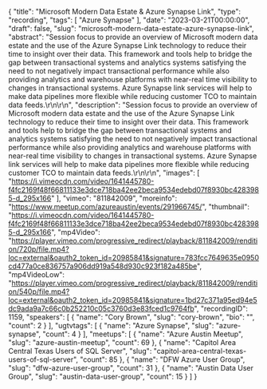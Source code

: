 {
  "title": "Microsoft Modern Data Estate & Azure Synapse Link",
  "type": "recording",
  "tags": [
    "Azure Synapse"
  ],
  "date": "2023-03-21T00:00:00",
  "draft": false,
  "slug": "microsoft-modern-data-estate-azure-synapse-link",
  "abstract": "Session focus to provide an overview of Microsoft modern data estate and the use of the Azure Synapse Link technology to reduce their time to insight over their data. This framework and tools help to bridge the gap between transactional systems and analytics systems satisfying the need to not negatively impact transactional performance while also providing analytics and warehouse platforms with near-real time visibility to changes in transactional systems. Azure Synapse link services will help to make data pipelines more flexible while reducing customer TCO to maintain data feeds.\r\n\r\n",
  "description": "Session focus to provide an overview of Microsoft modern data estate and the use of the Azure Synapse Link technology to reduce their time to insight over their data. This framework and tools help to bridge the gap between transactional systems and analytics systems satisfying the need to not negatively impact transactional performance while also providing analytics and warehouse platforms with near-real time visibility to changes in transactional systems. Azure Synapse link services will help to make data pipelines more flexible while reducing customer TCO to maintain data feeds.\r\n\r\n",
  "images": [
    "https://i.vimeocdn.com/video/1641445780-f4fc2169f48f66811133e3dce718ba42ee2beca9534edebd07f8930bc4283985-d_295x166"
  ],
  "vimeo": "811842009",
  "moreinfo": "https://www.meetup.com/azureaustin/events/291966745/",
  "thumbnail": "https://i.vimeocdn.com/video/1641445780-f4fc2169f48f66811133e3dce718ba42ee2beca9534edebd07f8930bc4283985-d_295x166",
  "mp4Video": "https://player.vimeo.com/progressive_redirect/playback/811842009/rendition/720p/file.mp4?loc=external&oauth2_token_id=20985841&signature=783fcc7649635e0950cd477a0ce836757a906dd919a548d930c923f182a485be",
  "mp4VideoLow": "https://player.vimeo.com/progressive_redirect/playback/811842009/rendition/540p/file.mp4?loc=external&oauth2_token_id=20985841&signature=1bd27c371a95ed94e5dc9ada9a7c66c0b252210c05c3760d3e83fced1c9764fb",
  "recordingID": 1159,
  "speakers": [
    {
      "name": "Cory Brown",
      "slug": "cory-brown",
      "bio": "",
      "count": 2
    }
  ],
  "ugtvtags": [
    {
      "name": "Azure Synapse",
      "slug": "azure-synapse",
      "count": 4
    }
  ],
  "meetups": [
    {
      "name": "Azure Austin Meetup",
      "slug": "azure-austin-meetup",
      "count": 69
    },
    {
      "name": "Capitol Area Central Texas Users of SQL Server",
      "slug": "capitol-area-central-texas-users-of-sql-server",
      "count": 85
    },
    {
      "name": "DFW Azure User Group",
      "slug": "dfw-azure-user-group",
      "count": 31
    },
    {
      "name": "Austin Data User Group",
      "slug": "austin-data-user-group",
      "count": 15
    }
  ]
}